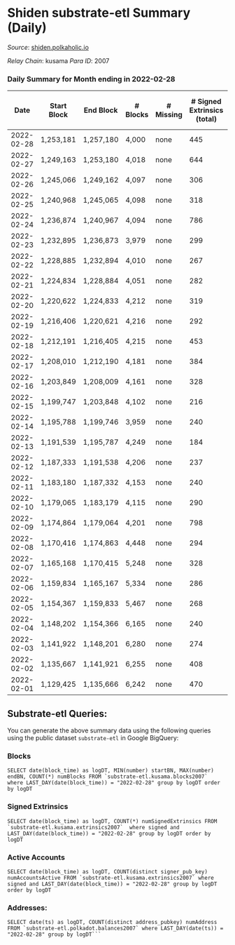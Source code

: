 # Shiden substrate-etl Summary (Daily)

_Source_: [shiden.polkaholic.io](https://shiden.polkaholic.io)

*Relay Chain*: kusama
*Para ID*: 2007



### Daily Summary for Month ending in 2022-02-28


| Date | Start Block | End Block | # Blocks | # Missing | # Signed Extrinsics (total) | # Active Accounts | # Addresses with Balances | # Events | # Transfers | # XCM Transfers In | # XCM Transfers Out |
| ---- | ----------- | --------- | -------- | --------- | --------------------------- | ----------------- | ------------------------- | -------- | ----------- | ------------------ | ------------------- |
| 2022-02-28 | 1,253,181 | 1,257,180 | 4,000 | none  | 445 | 176 | 43,459 | 57,439 | 4,775 ($1,508,826.57) |   |   |
| 2022-02-27 | 1,249,163 | 1,253,180 | 4,018 | none  | 644 | 156 |  | 77,275 | 5,511 ($4,315,862.02) |   |   |
| 2022-02-26 | 1,245,066 | 1,249,162 | 4,097 | none  | 306 | 158 |  | 51,400 | 4,900 ($767,847.97) |   |   |
| 2022-02-25 | 1,240,968 | 1,245,065 | 4,098 | none  | 318 | 124 |  | 52,268 | 5,725 ($947,819.97) |   |   |
| 2022-02-24 | 1,236,874 | 1,240,967 | 4,094 | none  | 786 | 118 |  | 64,435 | 5,267 ($635,618.14) |   |   |
| 2022-02-23 | 1,232,895 | 1,236,873 | 3,979 | none  | 299 | 139 |  | 49,599 | 4,532 ($867,253.36) |   |   |
| 2022-02-22 | 1,228,885 | 1,232,894 | 4,010 | none  | 267 | 116 |  | 49,294 | 4,609 ($324,827.79) |   |   |
| 2022-02-21 | 1,224,834 | 1,228,884 | 4,051 | none  | 282 | 126 |  | 46,009 | 4,456 ($339,055.92) |   |   |
| 2022-02-20 | 1,220,622 | 1,224,833 | 4,212 | none  | 319 | 148 |  | 58,166 | 4,660 ($188,782.97) |   |   |
| 2022-02-19 | 1,216,406 | 1,220,621 | 4,216 | none  | 292 | 136 |  | 54,151 | 4,597 ($362,969.58) |   |   |
| 2022-02-18 | 1,212,191 | 1,216,405 | 4,215 | none  | 453 | 175 |  | 56,766 | 5,067 ($8,440,312.88) |   |   |
| 2022-02-17 | 1,208,010 | 1,212,190 | 4,181 | none  | 384 | 162 |  | 67,635 | 5,042 ($1,282,145.72) |   |   |
| 2022-02-16 | 1,203,849 | 1,208,009 | 4,161 | none  | 328 | 142 |  | 38,672 | 4,630 ($3,020,454.32) |   |   |
| 2022-02-15 | 1,199,747 | 1,203,848 | 4,102 | none  | 216 | 113 |  | 48,007 | 4,536 ($641,710.86) |   |   |
| 2022-02-14 | 1,195,788 | 1,199,746 | 3,959 | none  | 240 | 116 |  | 41,914 | 4,242 ($160,803.25) |   |   |
| 2022-02-13 | 1,191,539 | 1,195,787 | 4,249 | none  | 184 | 96 |  | 48,965 | 4,598 ($147,266.57) |   |   |
| 2022-02-12 | 1,187,333 | 1,191,538 | 4,206 | none  | 237 | 114 |  | 46,228 | 4,526 ($156,097.32) |   |   |
| 2022-02-11 | 1,183,180 | 1,187,332 | 4,153 | none  | 240 | 131 |  | 53,622 | 5,106 ($469,320.04) |   |   |
| 2022-02-10 | 1,179,065 | 1,183,179 | 4,115 | none  | 290 | 145 |  | 46,757 | 4,515 ($2,075,523.76) |   |   |
| 2022-02-09 | 1,174,864 | 1,179,064 | 4,201 | none  | 798 | 127 |  | 38,198 | 5,066 ($245,617.00) |   |   |
| 2022-02-08 | 1,170,416 | 1,174,863 | 4,448 | none  | 294 | 142 |  | 52,431 | 4,997 ($433,853.95) |   |   |
| 2022-02-07 | 1,165,168 | 1,170,415 | 5,248 | none  | 328 | 163 |  | 63,091 | 5,967 ($337,082.33) |   |   |
| 2022-02-06 | 1,159,834 | 1,165,167 | 5,334 | none  | 286 | 145 |  | 59,669 | 5,713 ($302,632.72) |   |   |
| 2022-02-05 | 1,154,367 | 1,159,833 | 5,467 | none  | 268 | 148 |  | 53,877 | 6,241 ($196,085.21) |   |   |
| 2022-02-04 | 1,148,202 | 1,154,366 | 6,165 | none  | 240 | 122 |  | 61,063 | 6,518 ($63,553.33) |   |   |
| 2022-02-03 | 1,141,922 | 1,148,201 | 6,280 | none  | 274 | 141 |  | 60,817 | 6,779 ($255,530.43) |   |   |
| 2022-02-02 | 1,135,667 | 1,141,921 | 6,255 | none  | 408 | 168 |  | 75,279 | 7,165 ($521,403.26) |   |   |
| 2022-02-01 | 1,129,425 | 1,135,666 | 6,242 | none  | 470 | 210 |  | 81,297 | 7,168 ($786,390.04) |   |   |

## Substrate-etl Queries:
You can generate the above summary data using the following queries using the public dataset `substrate-etl` in Google BigQuery:


### Blocks
```
SELECT date(block_time) as logDT, MIN(number) startBN, MAX(number) endBN, COUNT(*) numBlocks FROM `substrate-etl.kusama.blocks2007`  where LAST_DAY(date(block_time)) = "2022-02-28" group by logDT order by logDT
```


### Signed Extrinsics
```
SELECT date(block_time) as logDT, COUNT(*) numSignedExtrinsics FROM `substrate-etl.kusama.extrinsics2007`  where signed and LAST_DAY(date(block_time)) = "2022-02-28" group by logDT order by logDT
```


### Active Accounts
```
SELECT date(block_time) as logDT, COUNT(distinct signer_pub_key) numAccountsActive FROM `substrate-etl.kusama.extrinsics2007` where signed and LAST_DAY(date(block_time)) = "2022-02-28" group by logDT order by logDT
```


### Addresses:
```
SELECT date(ts) as logDT, COUNT(distinct address_pubkey) numAddress FROM `substrate-etl.polkadot.balances2007` where LAST_DAY(date(ts)) = "2022-02-28" group by logDT```

